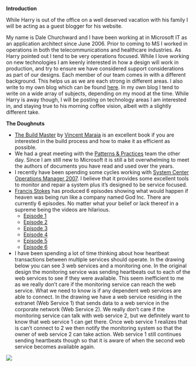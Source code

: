 **Introduction**

While Harry is out of the office on a well deserved vacation with his
family I will be acting as a guest blogger for his website.

My name is Dale Churchward and I have been working at in Microsoft IT as
an application architect since June 2006. Prior to coming to MS I worked
in operations in both the telecommunications and healthcare industries.
As Harry pointed out I tend to be very operations focused. While I love
working on new technologies I am keenly interested in how a design will
work in production, and try to ensure we have considered support
considerations as part of our designs. Each member of our team comes in
with a different background. This helps us as we are each strong in
different areas. I also write to my own blog which can be found
[here](http://halfmybrain.spaces.live.com/). In my own blog I tend to
write on a wide array of subjects, depending on my mood at the time.
While Harry is away though, I will be posting on technology areas I am
interested in, and staying true to his morning coffee vision, albeit
with a slightly different take.

**The Doughnuts**

-   [The Build
    Master](http://www.amazon.com/Build-Master-Microsofts-Configuration-Addison-Wesley/dp/0321332059)
    by [Vincent Maraia](http://blogs.msdn.com/vincem/) is an excellent
    book if you are interested in the build process and how to make it
    as efficient as possible.
-   We had a great meeting with the [Patterns &
    Practices](http://msdn.microsoft.com/practices/) team the other day.
    Since I am still new to Microsoft it is still a bit overwhelming to
    meet the authors of documents you have read and used over the years.
-   I recently have been spending some cycles working with [System
    Center Operations Manager
    2007](http://www.microsoft.com/systemcenter/opsmgr/default.mspx). I
    believe that it provides some excellent tools to monitor and repair
    a system plus it’s designed to be service focused.
-   [Francis Stokes](http://www.francisstokes.com/) has produced 6
    episodes showing what would happen if heaven was being run like a
    company named God Inc. There are currently 6 episodes. No matter
    what your belief or lack thereof in a supreme being the videos are
    hilarious.
    -   [Episode 1](http://www.youtube.com/watch?v=b2f4heaG288)
    -   [Episode 2](http://www.youtube.com/watch?v=ySqceK4SUi0)
    -   [Episode 3](http://www.youtube.com/watch?v=8Gx_EYv8JYI)
    -   [Episode 4](http://www.youtube.com/watch?v=Taf3KI09WFM)
    -   [Episode 5](http://www.youtube.com/watch?v=il8XWIi-WPE)
    -   [Episode 6](http://www.youtube.com/watch?v=Wpfv1APJsz8) 
-   I have been spending a lot of time thinking about how heartbeat
    transactions between multiple services should operate. In the
    drawing below you can see 3 web services and a monitoring one. In
    the original design the monitoring service was sending heartbeats
    out to each of the web services to see if they were available. This
    seem inefficient to me as we really don’t care if the monitoring
    service can reach the web service. What we need to know is if any
    dependent web services are able to connect. In the drawing we have a
    web service residing in the extranet (Web Service 1) that sends data
    to a web service in the corporate network (Web Service 2). We really
    don’t care if the monitoring service can talk with web service 2,
    but we definitely want to know that web service 1 can get there.
    Once web service 1 realizes that is can’t connect to 2 we then
    notify the monitoring system so that the owner of web service 2 can
    take action. Web service 1 still continues sending heartbeats though
    so that it is aware of when the second web service becomes available
    again.

[![](http://s3.amazonaws.com/devhawk_images/WindowsLiveWriter/MorningDoughnuts1_7442/image{0}_thumb[1].png)](http://s3.amazonaws.com/devhawk_images/WindowsLiveWriter/MorningDoughnuts1_7442/image{0}[3].png)
